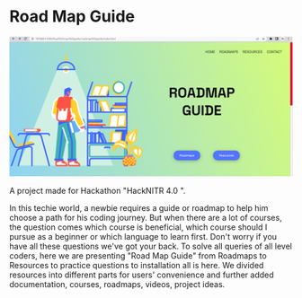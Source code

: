 # Road Map Guide

![image](inedx.png)

A project made for Hackathon "HackNITR 4.0 ".

In this techie world, a newbie requires a guide or roadmap to help him choose a path for his coding journey. But when there are a lot of courses, the question comes which course is beneficial, which course should I pursue as a beginner or which language to learn first. Don't worry if you have all these questions we've got your back. To solve all queries of all level coders, here we are presenting "Road Map Guide" from Roadmaps to Resources to practice questions to installation all is here. We divided resources into different parts for users' convenience and further added documentation, courses, roadmaps, videos, project ideas.


